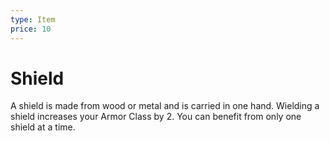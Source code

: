 ```yaml
---
type: Item
price: 10
---
```

# Shield



A shield is made from wood or metal and is carried in one hand. Wielding a shield increases your Armor Class by 2. You can benefit from only one shield at a time.